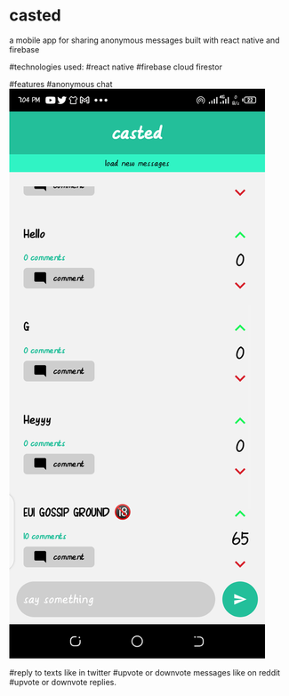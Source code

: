 # casted
a mobile app for sharing anonymous messages built with react native and firebase

#technologies used:
#react native
#firebase cloud firestor

#features
#anonymous chat <br/>
![app screenshot](appshot2.png?raw=true "screenshot") <br/>


#reply to texts like in twitter
#upvote or downvote messages like on reddit
#upvote or downvote replies.
